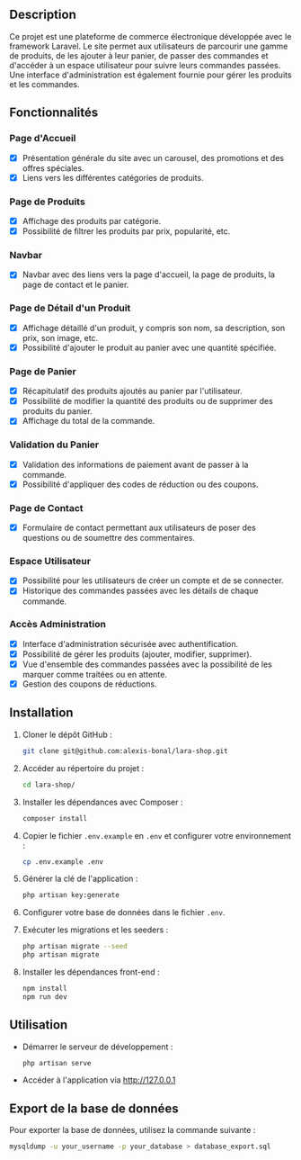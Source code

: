## Description

Ce projet est une plateforme de commerce électronique développée avec le framework Laravel. Le site permet aux utilisateurs de parcourir une gamme de produits, de les ajouter à leur panier, de passer des commandes et d'accéder à un espace utilisateur pour suivre leurs commandes passées. Une interface d'administration est également fournie pour gérer les produits et les commandes.

## Fonctionnalités

### Page d'Accueil
- [x] Présentation générale du site avec un carousel, des promotions et des offres spéciales.
- [x] Liens vers les différentes catégories de produits.

### Page de Produits
- [x] Affichage des produits par catégorie.
- [x] Possibilité de filtrer les produits par prix, popularité, etc.

### Navbar
- [x] Navbar avec des liens vers la page d'accueil, la page de produits, la page de contact et le panier.

### Page de Détail d'un Produit
- [x] Affichage détaillé d'un produit, y compris son nom, sa description, son prix, son image, etc.
- [x] Possibilité d'ajouter le produit au panier avec une quantité spécifiée.

### Page de Panier
- [x] Récapitulatif des produits ajoutés au panier par l'utilisateur.
- [x] Possibilité de modifier la quantité des produits ou de supprimer des produits du panier.
- [x] Affichage du total de la commande.

### Validation du Panier
- [x] Validation des informations de paiement avant de passer à la commande.
- [x] Possibilité d'appliquer des codes de réduction ou des coupons.

### Page de Contact
- [x] Formulaire de contact permettant aux utilisateurs de poser des questions ou de soumettre des commentaires.

### Espace Utilisateur
- [x] Possibilité pour les utilisateurs de créer un compte et de se connecter.
- [x] Historique des commandes passées avec les détails de chaque commande.

### Accès Administration
- [x] Interface d'administration sécurisée avec authentification.
- [x] Possibilité de gérer les produits (ajouter, modifier, supprimer).
- [x] Vue d'ensemble des commandes passées avec la possibilité de les marquer comme traitées ou en attente.
- [x] Gestion des coupons de réductions.

## Installation

1. Cloner le dépôt GitHub :
    ```bash
    git clone git@github.com:alexis-bonal/lara-shop.git
    ```
2. Accéder au répertoire du projet :
    ```bash
    cd lara-shop/
    ```
3. Installer les dépendances avec Composer :
    ```bash
    composer install
    ```
4. Copier le fichier `.env.example` en `.env` et configurer votre environnement :
    ```bash
    cp .env.example .env
    ```
5. Générer la clé de l'application :
    ```bash
    php artisan key:generate
    ```
6. Configurer votre base de données dans le fichier `.env`.

7. Exécuter les migrations et les seeders :
    ```bash
    php artisan migrate --seed
    php artisan migrate
    ```
8. Installer les dépendances front-end :
    ```bash
    npm install
    npm run dev
    ```

## Utilisation

- Démarrer le serveur de développement :
    ```bash
    php artisan serve
    ```

- Accéder à l'application via http://127.0.0.1

## Export de la base de données

Pour exporter la base de données, utilisez la commande suivante :
```bash
mysqldump -u your_username -p your_database > database_export.sql
